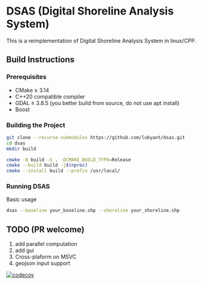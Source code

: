 # DSAS (Digital Shoreline Analysis System)
This is a reimplementation of Digital Shoreline Analysis System in linux/CPP.

## Build Instructions

### Prerequisites

- CMake ≥ 3.14
- C++20 compatible compiler
- GDAL ≥ 3.8.5 (you better build from source, do not use apt install)
- Boost

### Building the Project

```bash
git clone --recurse-submodules https://github.com/lubyant/dsas.git
cd dsas
mkdir build

cmake -B build -S . -DCMAKE_BUILD_TYPE=Release
cmake --build build -j$(nproc)
cmake --install build --prefix /usr/local/
```

### Running DSAS

Basic usage
```bash
dsas --baseline your_baseline.shp --shoreline your_shoreline.shp
```

## TODO (PR welcome)
1. add parallel computation
2. add gui
3. Cross-plaform on MSVC
4. geojson input support

[![codecov](https://codecov.io/gh/USERNAME/REPO/branch/main/graph/badge.svg)](https://codecov.io/gh/lubyant/DSAS)

